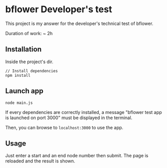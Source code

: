 # bflower Developer's test

This project is my answer for the developer's technical test of bflower.

Duration of work: ~ 2h

## Installation

Inside the project's dir.

```
// Install dependencies
npm install
```

## Launch app

```
node main.js
```

If every dependencies are correctly installed, a message "bflower test app is launched on port 3000" must be displayed in the terminal.

Then, you can browse to `localhost:3000` to use the app.

## Usage

Just enter a start and an end node number then submit.
The page is reloaded and the result is shown.